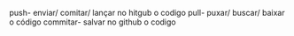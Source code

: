 push- enviar/ comitar/ lançar no hitgub o codigo
pull- puxar/ buscar/ baixar o código
commitar- salvar no github o codigo
